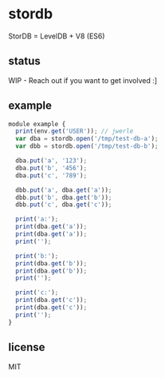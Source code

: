 stordb
======

StorDB = LevelDB + V8 (ES6)

## status

WIP - Reach out if you want to get involved :]

## example

```js
module example {
  print(env.get('USER')); // jwerle
  var dba = stordb.open('/tmp/test-db-a');
  var dbb = stordb.open('/tmp/test-db-b');

  dba.put('a', '123');
  dba.put('b', '456');
  dba.put('c', '789');

  dbb.put('a', dba.get('a'));
  dbb.put('b', dba.get('b'));
  dbb.put('c', dba.get('c'));

  print('a:');
  print(dba.get('a'));
  print(dba.get('a'));
  print('');

  print('b:');
  print(dba.get('b'));
  print(dba.get('b'));
  print('');

  print('c:');
  print(dba.get('c'));
  print(dba.get('c'));
  print('');
}
```

## license

MIT
